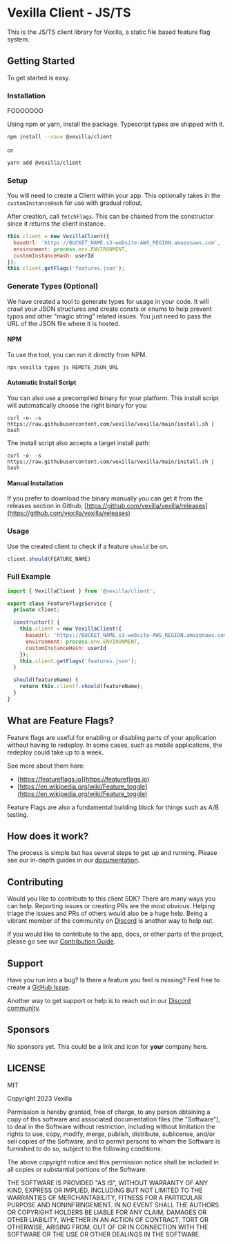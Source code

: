 # Vexilla Client - JS/TS

This is the JS/TS client library for Vexilla, a static file based feature flag system.

## Getting Started

To get started is easy.

### Installation


FOOOOOOO

Using npm or yarn, install the package. Typescript types are shipped with it.

```sh
npm install --save @vexilla/client
```

or

```sh
yarn add @vexilla/client
```


### Setup

You will need to create a Client within your app. This optionally takes in the `customInstanceHash` for use with gradual rollout.

After creation, call `fetchFlags`. This can be chained from the constructor since it returns the client instance.

```javascript
this.client = new VexillaClient({
  baseUrl: 'https://BUCKET_NAME.s3-website-AWS_REGION.amazonaws.com',
  environment: process.env.ENVIRONMENT,
  customInstanceHash: userId
});
this.client.getFlags('features.json');
```


### Generate Types (Optional)

We have created a tool to generate types for usage in your code. It will crawl your JSON structures and create consts or enums to help prevent typos and other "magic string" related issues. You just need to pass the URL of the JSON file where it is hosted.

#### NPM

To use the tool, you can run it directly from NPM.

```
npx vexilla types js REMOTE_JSON_URL
```

#### Automatic Install Script

You can also use a precompiled binary for your platform. This install script will automatically choose the right binary for you:

```
curl -o- -s https://raw.githubusercontent.com/vexilla/vexilla/main/install.sh | bash
```

The install script also accepts a target install path:

```
curl -o- -s https://raw.githubusercontent.com/vexilla/vexilla/main/install.sh | bash
```

#### Manual Installation

If you prefer to download the binary manually you can get it from the releases section in Github, [https://github.com/vexilla/vexilla/releases](https://github.com/vexilla/vexilla/releases)

### Usage

Use the created client to check if a feature `should` be on.

```javascript
client.should(FEATURE_NAME)
```


### Full Example

```javascript
import { VexillaClient } from '@vexilla/client';

export class FeatureFlagsService {
  private client;

  constructor() {
    this.client = new VexillaClient({
      baseUrl: 'https://BUCKET_NAME.s3-website-AWS_REGION.amazonaws.com',
      environment: process.env.ENVIRONMENT,
      customInstanceHash: userId
    });
    this.client.getFlags('features.json');
  }

  should(featureName) {
    return this.client?.should(featureName);
  }
}
```


## What are Feature Flags?

Feature flags are useful for enabling or disabling parts of your application without having to redeploy. In some cases, such as mobile applications, the redeploy could take up to a week.

See more about them here:

- [https://featureflags.io](https://featureflags.io)
- [https://en.wikipedia.org/wiki/Feature_toggle](https://en.wikipedia.org/wiki/Feature_toggle)

Feature Flags are also a fundamental building block for things such as A/B testing.

## How does it work?

The process is simple but has several steps to get up and running. Please see our in-depth guides in our [documentation](https://vexilla.dev/documentation).

## Contributing

Would you like to contribute to this client SDK? There are many ways you can help. Reporting issues or creating PRs are the most obvious. Helping triage the issues and PRs of others would also be a huge help. Being a vibrant member of the community on [Discord](https://discord.gg/GbJu3d93TC) is another way to help out.

If you would like to contribute to the app, docs, or other parts of the project, please go see our [Contribution Guide](https://vexilla.dev/documentation/contributing).

## Support

Have you run into a bug? Is there a feature you feel is missing? Feel free to create a [GitHub Issue](https://github.com/vexilla/vexilla/issues).

Another way to get support or help is to reach out in our [Discord community](https://discord.gg/GbJu3d93TC).

## Sponsors

No sponsors yet. This could be a link and icon for **your** company here.

## LICENSE

MIT

Copyright 2023 Vexilla

Permission is hereby granted, free of charge, to any person obtaining a copy of this software and associated documentation files (the "Software"), to deal in the Software without restriction, including without limitation the rights to use, copy, modify, merge, publish, distribute, sublicense, and/or sell copies of the Software, and to permit persons to whom the Software is furnished to do so, subject to the following conditions:

The above copyright notice and this permission notice shall be included in all copies or substantial portions of the Software.

THE SOFTWARE IS PROVIDED "AS IS", WITHOUT WARRANTY OF ANY KIND, EXPRESS OR IMPLIED, INCLUDING BUT NOT LIMITED TO THE WARRANTIES OF MERCHANTABILITY, FITNESS FOR A PARTICULAR PURPOSE AND NONINFRINGEMENT. IN NO EVENT SHALL THE AUTHORS OR COPYRIGHT HOLDERS BE LIABLE FOR ANY CLAIM, DAMAGES OR OTHER LIABILITY, WHETHER IN AN ACTION OF CONTRACT, TORT OR OTHERWISE, ARISING FROM, OUT OF OR IN CONNECTION WITH THE SOFTWARE OR THE USE OR OTHER DEALINGS IN THE SOFTWARE.